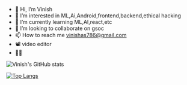 - 👋 Hi, I’m Vinish
- 👀 I’m interested in ML,Ai,Android,frontend,backend,ethical hacking
- 🌱 I’m currently learning ML,AI,react,etc
- 💞️ I’m looking to collaborate on gsoc
- 📫 How to reach me vinishas786@gmail.com
- 📽 video editor
- 👨‍🎓


![Vinish's GitHub stats](https://github-readme-stats.vercel.app/api?username=vinishhub&show_icons=true&theme=dark)      




[![Top Langs](https://github-readme-stats.vercel.app/api/top-langs/?username=vinishhub)](https://github.com/vinishhub/github-readme-stats)
<!---
vinishhub/vinishhub is a ✨ special ✨ repository because its `README.md` (this file) appears on your GitHub profile.
You can click the Preview link to take a look at your changes.
--->
